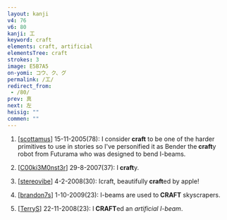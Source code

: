 ```yaml
---
layout: kanji
v4: 76
v6: 80
kanji: 工
keyword: craft
elements: craft, artificial
elementsTree: craft
strokes: 3
image: E5B7A5
on-yomi: コウ、ク、グ
permalink: /工/
redirect_from:
 - /80/
prev: 真
next: 左
heisig: ""
commen: ""
---
```


1) [<a href="http://kanji.koohii.com/profile/scottamus">scottamus</a>] 15-11-2005(78): I consider<strong> craft</strong> to be one of the harder primitives to use in stories so I&#039;ve personified it as Bender the<strong> craft</strong>y robot from Futurama who was designed to bend I-beams.

2) [<a href="http://kanji.koohii.com/profile/C00ki3M0nst3r">C00ki3M0nst3r</a>] 29-8-2007(37): I<strong> craft</strong>y.

3) [<a href="http://kanji.koohii.com/profile/stereovibe">stereovibe</a>] 4-2-2008(30): Icraft, beautifully<strong> craft</strong>ed by apple!

4) [<a href="http://kanji.koohii.com/profile/brandon7s">brandon7s</a>] 1-10-2009(23): I-beams are used to<strong> CRAFT</strong> skyscrapers.

5) [<a href="http://kanji.koohii.com/profile/TerryS">TerryS</a>] 22-11-2008(23): I<strong> CRAFT</strong>ed an <em>artificial I-beam</em>.

